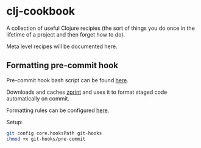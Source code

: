# clj-cookbook

A collection of useful Clojure recipies (the sort of things you do once in the lifetime of a project and then forget how to do).

Meta level recipes will be documented here.

## Formatting pre-commit hook

Pre-commit hook bash script can be found [here](https://github.com/andersmurphy/clj-cookbook/blob/master/git-hooks/pre-commit).

Downloads and caches [zprint](https://github.com/kkinnear/zprint) and uses it to format staged code automatically on commit.

Formatting rules can be configured [here](https://github.com/andersmurphy/clj-cookbook/blob/master/.zprintrc).

Setup:

```sh
git config core.hooksPath git-hooks
chmod +x git-hooks/pre-commit
```
